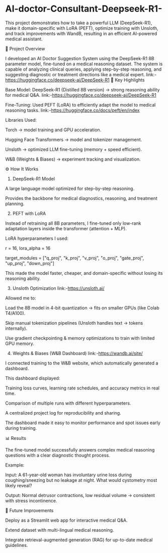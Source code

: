 # AI-doctor-Consultant-Deepseek-R1-
This project demonstrates how to take a powerful LLM (DeepSeek-R1), make it domain-specific with LoRA (PEFT), optimize training with Unsloth, and track improvements with WandB, resulting in an efficient AI-powered medical assistant.


📌 Project Overview

I developed an AI Doctor Suggestion System using the DeepSeek-R1 8B parameter model, fine-tuned on a medical reasoning dataset. The system is capable of analyzing clinical queries, applying step-by-step reasoning, and suggesting diagnostic or treatment directions like a medical expert.
link:-https://huggingface.co/deepseek-ai/DeepSeek-R1
🔑 Key Highlights

Base Model: DeepSeek-R1 (Distilled 8B version) → strong reasoning ability for medical Q&A.
link:-https://huggingface.co/deepseek-ai/DeepSeek-R1

Fine-Tuning: Used PEFT (LoRA) to efficiently adapt the model to medical reasoning tasks.
link:-https://huggingface.co/docs/peft/en/index

Libraries Used:

Torch → model training and GPU acceleration.

Hugging Face Transformers → model and tokenizer management.

Unsloth → optimized LLM fine-tuning (memory + speed efficient).

W&B (Weights & Biases) → experiment tracking and visualization.

⚙️ How It Works
1. DeepSeek-R1 Model

A large language model optimized for step-by-step reasoning.

Provides the backbone for medical diagnostics, reasoning, and treatment planning.

2. PEFT with LoRA

Instead of retraining all 8B parameters, I fine-tuned only low-rank adaptation layers inside the transformer (attention + MLP).

LoRA hyperparameters I used:

r = 16, lora_alpha = 16

target_modules = ["q_proj", "k_proj", "v_proj", "o_proj", "gate_proj", "up_proj", "down_proj"]

This made the model faster, cheaper, and domain-specific without losing its reasoning ability.

3. Unsloth Optimization
   link:-https://unsloth.ai/

Allowed me to:

Load the 8B model in 4-bit quantization → fits on smaller GPUs (like Colab T4/A100).

Skip manual tokenization pipelines (Unsloth handles text → tokens internally).

Use gradient checkpointing & memory optimizations to train with limited GPU memory.

4. Weights & Biases (W&B Dashboard)
   link:-https://wandb.ai/site/

I connected training to the W&B website, which automatically generated a dashboard.

This dashboard displayed:

Training loss curves, learning rate schedules, and accuracy metrics in real time.

Comparison of multiple runs with different hyperparameters.

A centralized project log for reproducibility and sharing.

The dashboard made it easy to monitor performance and spot issues early during training.

📊 Results

The fine-tuned model successfully answers complex medical reasoning questions with a clear diagnostic thought process.

Example:

Input:
A 61-year-old woman has involuntary urine loss during coughing/sneezing but no leakage at night. What would cystometry most likely reveal?

Output:
Normal detrusor contractions, low residual volume → consistent with stress incontinence.

🚀 Future Improvements

Deploy as a Streamlit web app for interactive medical Q&A.

Extend dataset with multi-lingual medical reasoning.

Integrate retrieval-augmented generation (RAG) for up-to-date medical guidelines.
